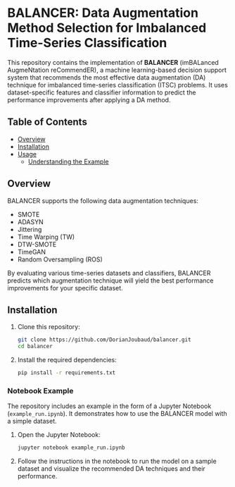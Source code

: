 
# BALANCER: Data Augmentation Method Selection for Imbalanced Time-Series Classification

This repository contains the implementation of **BALANCER** (imBALanced AugmeNtation reCommendER), a machine learning-based decision support system that recommends the most effective data augmentation (DA) technique for imbalanced time-series classification (ITSC) problems. It uses dataset-specific features and classifier information to predict the performance improvements after applying a DA method.

## Table of Contents
- [Overview](#overview)
- [Installation](#installation)
- [Usage](#usage)
  - [Understanding the Example](#notebook-example)

## Overview

BALANCER supports the following data augmentation techniques:
- SMOTE
- ADASYN
- Jittering
- Time Warping (TW)
- DTW-SMOTE
- TimeGAN
- Random Oversampling (ROS)

By evaluating various time-series datasets and classifiers, BALANCER predicts which augmentation technique will yield the best performance improvements for your specific dataset.

## Installation

1. Clone this repository:
   ```bash
   git clone https://github.com/DorianJoubaud/balancer.git
   cd balancer
   ```

2. Install the required dependencies:
   ```bash
   pip install -r requirements.txt
   ```


### Notebook Example

The repository includes an example in the form of a Jupyter Notebook (`example_run.ipynb`). It demonstrates how to use the BALANCER model with a simple dataset.

1. Open the Jupyter Notebook:
   ```bash
   jupyter notebook example_run.ipynb
   ```
2. Follow the instructions in the notebook to run the model on a sample dataset and visualize the recommended DA techniques and their performance.

